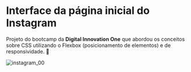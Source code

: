 # Interface da página inicial do Instagram 

Projeto do bootcamp da **Digital Innovation One** que abordou os conceitos sobre CSS utilizando o Flexbox (posicionamento de elementos) e de responsividade. 📱

<img src="https://user-images.githubusercontent.com/59345979/107159669-5ea41f80-6970-11eb-9ea1-4f17b83981e3.png" alt="instagram_00" />

